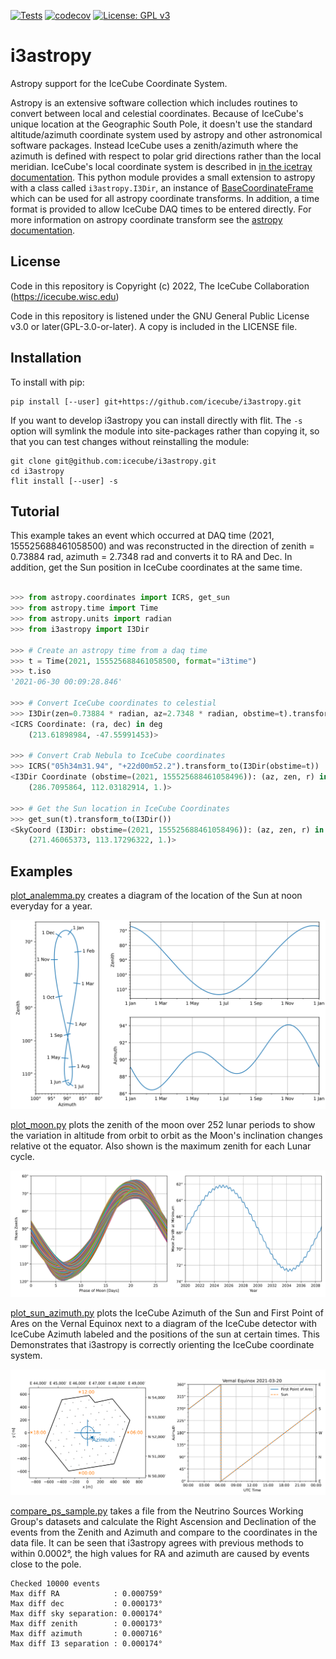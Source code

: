 [![Tests](https://github.com/icecube/i3astropy/actions/workflows/unit_tests.yml/badge.svg)](https://github.com/icecube/i3astropy/actions/workflows/unit_tests.yml)
[![codecov](https://codecov.io/gh/icecube/i3astropy/branch/main/graph/badge.svg?token=VSU1VR44Y2)](https://codecov.io/gh/icecube/i3astropy)
[![License: GPL v3](https://img.shields.io/badge/License-GPLv3-blue.svg)](https://www.gnu.org/licenses/gpl-3.0)

# i3astropy

Astropy support for the IceCube Coordinate System.

Astropy is an extensive software collection which includes routines to convert
between local and celestial coordinates. Because of IceCube's unique location
at the Geographic South Pole, it doesn't use the standard altitude/azimuth
coordinate system used by astropy and other astronomical software packages.
Instead IceCube uses a zenith/azimuth where the azimuth is defined with respect
to polar grid directions rather than the local meridian. IceCube's local
coordinate system is described in
[in the icetray documentation](https://docs.icecube.aq/icetray/main/projects/dataclasses/coordinates.html).
This python module provides a small extension to astropy with a class called
`i3astropy.I3Dir`, an instance of
[BaseCoordinateFrame](https://docs.astropy.org/en/stable/api/astropy.coordinates.BaseCoordinateFrame.html)
which can be used for all astropy coordinate transforms. In addition, a time
format is provided to allow IceCube DAQ times to be entered directly.
For more information on astropy coordinate transform see the
[astropy documentation](https://docs.astropy.org/en/stable/coordinates/index.html).

## License

Code in this repository is Copyright (c) 2022, The IceCube Collaboration (https://icecube.wisc.edu)

Code in this repository is listened under the GNU General Public License v3.0 or later(GPL-3.0-or-later). A copy is included in the LICENSE file.

## Installation

To install with pip:

    pip install [--user] git+https://github.com/icecube/i3astropy.git

If you want to develop i3astropy you can install directly with flit.
The `-s` option will symlink the module into site-packages rather than copying it,
so that you can test changes without reinstalling the module:

    git clone git@github.com:icecube/i3astropy.git
    cd i3astropy
    flit install [--user] -s

## Tutorial

This example takes an event which occurred at DAQ time (2021, 155525688461058500) and was reconstructed in the direction of zenith = 0.73884 rad, azimuth = 2.7348 rad and converts it to RA and Dec.
In addition, get the Sun position in IceCube coordinates at the same time.

```python

>>> from astropy.coordinates import ICRS, get_sun
>>> from astropy.time import Time
>>> from astropy.units import radian
>>> from i3astropy import I3Dir

>>> # Create an astropy time from a daq time
>>> t = Time(2021, 155525688461058500, format="i3time")
>>> t.iso
'2021-06-30 00:09:28.846'

>>> # Convert IceCube coordinates to celestial
>>> I3Dir(zen=0.73884 * radian, az=2.7348 * radian, obstime=t).transform_to(ICRS())
<ICRS Coordinate: (ra, dec) in deg
    (213.61898984, -47.55991453)>

>>> # Convert Crab Nebula to IceCube coordinates
>>> ICRS("05h34m31.94", "+22d00m52.2").transform_to(I3Dir(obstime=t))
<I3Dir Coordinate (obstime=(2021, 155525688461058496)): (az, zen, r) in (deg, deg, )
    (286.7095864, 112.03182914, 1.)>

>>> # Get the Sun location in IceCube Coordinates
>>> get_sun(t).transform_to(I3Dir())
<SkyCoord (I3Dir: obstime=(2021, 155525688461058496)): (az, zen, r) in (deg, deg, )
    (271.46065373, 113.17296322, 1.)>

```

## Examples

[plot_analemma.py](./examples/plot_analemma.py) creates a diagram of the location of the Sun at noon
everyday for a year.

![Analemma](./examples/plot_analemma.svg)

[plot_moon.py](./examples/plot_moon.py) plots the zenith of the moon over 252 lunar periods to show the
variation in altitude from orbit to orbit as the Moon's inclination changes relative ot the equator.
Also shown is the maximum zenith for each Lunar cycle.

![Lunar Cycles](./examples/plot_moon.svg)

[plot_sun_azimuth.py](./examples/plot_sun_azimuth.py) plots the IceCube Azimuth of the Sun and First Point
of Ares on the Vernal Equinox next to a diagram of the IceCube detector with IceCube Azimuth labeled and
the positions of the sun at certain times. This Demonstrates that i3astropy is correctly orienting the
IceCube coordinate system.

![Sun Azimuth](./examples/plot_sun_azimuth.svg)

[compare_ps_sample.py](examples/compare_ps_sample.py) takes a file from the Neutrino Sources Working
Group's datasets and calculate the Right Ascension and Declination of the events from the Zenith and
Azimuth and compare to the coordinates in the data file. It can be seen that i3astropy agrees with previous
methods to within 0.0002°, the high values for RA and azimuth are caused by events close to the pole.

```
Checked 10000 events
Max diff RA            : 0.000759°
Max diff dec           : 0.000173°
Max diff sky separation: 0.000174°
Max diff zenith        : 0.000173°
Max diff azimuth       : 0.000716°
Max diff I3 separation : 0.000174°
```
